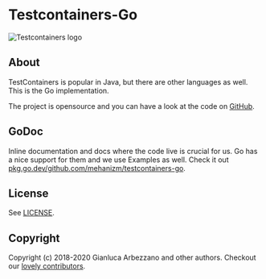# Testcontainers-Go

![Testcontainers logo](./logo.png)

## About

TestContainers is popular in Java, but there are other languages as well. This
is the Go implementation.

The project is opensource and you can have a look at the code on
[GitHub](https://github.com/mehanizm/testcontainers-go).

## GoDoc

Inline documentation and docs where the code live is crucial for us. Go has a
nice support for them and we use Examples as well. Check it out
[pkg.go.dev/github.com/mehanizm/testcontainers-go](https://pkg.go.dev/github.com/mehanizm/testcontainers-go?tab=doc).

## License

See [LICENSE](https://github.com/mehanizm/testcontainers-go/blob/master/LICENSE).

## Copyright

Copyright (c) 2018-2020 Gianluca Arbezzano and other authors.
Checkout our [lovely
contributors](https://github.com/mehanizm/testcontainers-go/graphs/contributors).
